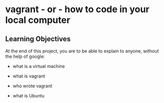 # vagrant - or - how to code in your local computer

## Learning Objectives

At the end of this project, you are to be able to explain to anyone, without the help of google:

* what is a virtual machine

* what is vagrant

* who wrote vagrant

* what is Ubuntu
